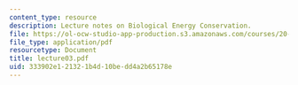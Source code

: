 ```yaml
---
content_type: resource
description: Lecture notes on Biological Energy Conservation.
file: https://ol-ocw-studio-app-production.s3.amazonaws.com/courses/20-106j-systems-microbiology-fall-2006/333902e121321b4d10bedd4a2b65178e_lecture03.pdf
file_type: application/pdf
resourcetype: Document
title: lecture03.pdf
uid: 333902e1-2132-1b4d-10be-dd4a2b65178e
---
```

